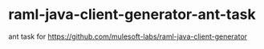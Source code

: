 # raml-java-client-generator-ant-task
ant task for https://github.com/mulesoft-labs/raml-java-client-generator
